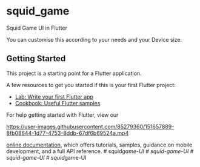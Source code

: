 # squid_game

Squid Game UI in Flutter

You can customise this according to your needs 
and your Device size.

## Getting Started

This project is a starting point for a Flutter application.

A few resources to get you started if this is your first Flutter project:

- [Lab: Write your first Flutter app](https://flutter.dev/docs/get-started/codelab)
- [Cookbook: Useful Flutter samples](https://flutter.dev/docs/cookbook)

For help getting started with Flutter, view our

https://user-images.githubusercontent.com/85279360/151657889-8fb08644-1d77-4753-8ddb-67df6b69524a.mp4


[online documentation](https://flutter.dev/docs), which offers tutorials,
samples, guidance on mobile development, and a full API reference.
#   s q u i d _ g a m e - U I  
 #   s q u i d - g a m e - U I  
 #   s q u i d - g a m e - U I  
 #   s q u i d _ g a m e - U I  
 
